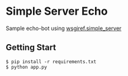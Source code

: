 # Simple Server Echo

Sample echo-bot using [wsgiref.simple_server](https://docs.python.org/3/library/wsgiref.html)

## Getting Start

```
$ pip install -r requirements.txt
$ python app.py
```

